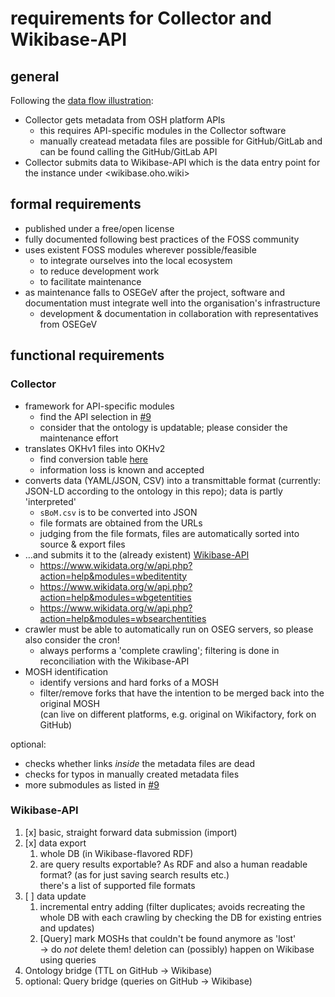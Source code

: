 # requirements for Collector and Wikibase-API

## general

Following the [data flow illustration](illustrations/dataflow-principle.svg):

- Collector gets metadata from OSH platform APIs
  - this requires API-specific modules in the Collector software
  - manually createad metadata files are possible for GitHub/GitLab and can be found calling the GitHub/GitLab API
- Collector submits data to Wikibase-API which is the data entry point for the instance under <wikibase.oho.wiki>

## formal requirements

- published under a free/open license
- fully documented following best practices of the FOSS community
- uses existent FOSS modules wherever possible/feasible
  - to integrate ourselves into the local ecosystem
  - to reduce development work
  - to facilitate maintenance
- as maintenance falls to OSEGeV after the project, software and documentation
  must integrate well into the organisation's infrastructure
  - development & documentation in collaboration with representatives from OSEGeV

## functional requirements

### Collector

- framework for API-specific modules
  - find the API selection in [#9](https://github.com/OPEN-NEXT/LOSH/issues/9)
  - consider that the ontology is updatable;
    please consider the maintenance effort
- translates OKHv1 files into OKHv2
  - find conversion table [here](changelog-OKHv1.md)
  - information loss is known and accepted
- converts data (YAML/JSON, CSV) into a transmittable format
  (currently: JSON-LD according to the ontology in this repo);
  data is partly 'interpreted'
  - `sBoM.csv` is to be converted into JSON
  - file formats are obtained from the URLs
  - judging from the file formats, files are automatically sorted into source & export files
- …and submits it to the (already existent) [Wikibase-API](#wikibase-api)
  - <https://www.wikidata.org/w/api.php?action=help&modules=wbeditentity>
  - <https://www.wikidata.org/w/api.php?action=help&modules=wbgetentities>
  - <https://www.wikidata.org/w/api.php?action=help&modules=wbsearchentities>
- crawler must be able to automatically run on OSEG servers, so please also consider the cron!
  - always performs a 'complete crawling';
    filtering is done in reconciliation with the Wikibase-API
- MOSH identification
  - identify versions and hard forks of a MOSH
  - filter/remove forks that have the intention to be merged back into the original MOSH\
    (can live on different platforms, e.g. original on Wikifactory, fork on GitHub)

optional:

- checks whether links _inside_ the metadata files are dead
- checks for typos in manually created metadata files
- more submodules as listed in [#9](https://github.com/OPEN-NEXT/LOSH/issues/9)

### Wikibase-API

1. [x] basic, straight forward data submission (import)
2. [x] data export
   1. whole DB (in Wikibase-flavored RDF)
   2. are query results exportable? As RDF and also a human readable format?
      (as for just saving search results etc.)\
      there's a list of supported file formats
3. [ ] data update
   1. incremental entry adding (filter duplicates; avoids recreating the whole DB with each crawling by checking the DB for
    existing entries and updates)
   2. [Query] mark MOSHs that couldn't be found anymore as 'lost'\
      → do _not_ delete them! deletion can (possibly) happen on Wikibase using queries
4. Ontology bridge (TTL on GitHub → Wikibase)
5. optional: Query bridge (queries on GitHub → Wikibase)
